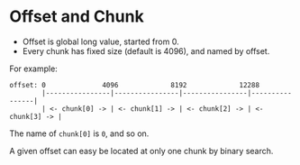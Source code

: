 # Offset and Chunk

* Offset is global long value, started from 0.
* Every chunk has fixed size (default is 4096), and named by offset.

For example:

    offset: 0              4096             8192             12288
            |----------------|----------------|----------------|----------------|
            | <- chunk[0] -> | <- chunk[1] -> | <- chunk[2] -> | <- chunk[3] -> |

The name of `chunk[0]` is `0`, and so on.

A given offset can easy be located at only one chunk by binary search.
